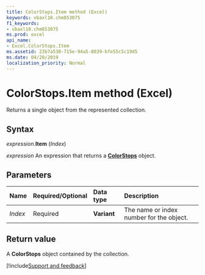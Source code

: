 ```yaml
---
title: ColorStops.Item method (Excel)
keywords: vbaxl10.chm853075
f1_keywords:
- vbaxl10.chm853075
ms.prod: excel
api_name:
- Excel.ColorStops.Item
ms.assetid: 23b7a530-715e-94a5-8039-bfe55c5c19d5
ms.date: 04/20/2019
localization_priority: Normal
---
```



# ColorStops.Item method (Excel)

Returns a single object from the represented collection.


## Syntax

_expression_.**Item** (_Index_)

_expression_ An expression that returns a **[ColorStops](Excel.ColorStops.md)** object.


## Parameters

|Name|Required/Optional|Data type|Description|
|:-----|:-----|:-----|:-----|
| _Index_|Required| **Variant**|The name or index number for the object.|

## Return value

A **ColorStops** object contained by the collection.




[!include[Support and feedback](~/includes/feedback-boilerplate.md)]